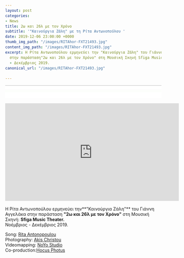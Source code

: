 ```yaml
---
layout: post
categories:
- News
title: 2ω και 26λ με τον Χρόνο
subtitle: '"Καινούργια Ζάλη" με τη Ρίτα Αντωνοπούλου '
date: 2019-12-06 23:00:00 +0000
thumb_img_path: "/images/RITAhor-FXT21493.jpg"
content_img_path: "/images/RITAhor-FXT21493.jpg"
excerpt: Η Ρίτα Αντωνοπούλου ερμηνεύει την "Καινούργια Ζάλη" του Γιάννη Αγγελάκα,
  στην παράσταση"2ω και 26λ με τον Χρόνο" στη Μουσική Σκηνή Sfiga Music Theater. Νοέμβριος
  - Δεκέμβριος 2019.
canonical_url: "/images/RITAhor-FXT21493.jpg"

---
```

![](/images/bwok-2.jpg)

<iframe width="560" height="315" src="https://www.youtube.com/embed/aO7Dk11cjqA" frameborder="0" allow="accelerometer; autoplay; encrypted-media; gyroscope; picture-in-picture" allowfullscreen></iframe>

Η Ρίτα Αντωνοπούλου ερμηνεύει την**"Καινούργια Ζάλη"** του Γιάννη Αγγελάκα  στην παράσταση **"2ω και 26λ με τον Χρόνο"** στη Μουσική Σκηνή: **Sfiga Music Theater.**   
Νοέμβριος - Δεκέμβριος 2019.

Song: <a href="https://www.facebook.com/rita.antonopoulou/" target="blank">Rita Antonopoulou </a>   
Photography: <a href="https://www.facebook.com/akis.christou.7" target="blank">Akis Christou</a>   
Videomapping: <a href="https://www.facebook.com/noyolightstudio/" target="blank">NoYo Studio</a>   
Co-production:<a href="https://www.facebook.com/1minute.project/" target="blank">Hocus Photus</a>